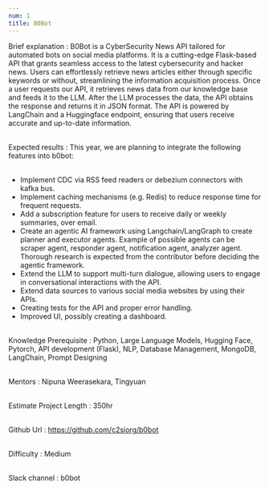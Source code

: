```yaml
---
num: 1
title: B0Bot
---
```


Brief explanation 
: B0Bot is a CyberSecurity News API tailored for automated bots on social media platforms. It is a cutting-edge Flask-based API that grants seamless access to the latest cybersecurity and hacker news. Users can effortlessly retrieve news articles either through specific keywords or without, streamlining the information acquisition process. Once a user requests our API, it retrieves news data from our knowledge base and feeds it to the LLM. After the LLM processes the data, the API obtains the response and returns it in JSON format. The API is powered by LangChain and a Huggingface endpoint, ensuring that users receive accurate and up-to-date information.
<br><br>

Expected results
: This year, we are planning to integrate the following features into b0bot:<br><br>
* Implement CDC via RSS feed readers or debezium connectors with kafka bus.
* Implement caching mechanisms (e.g. Redis) to reduce response time for frequent requests.
* Add a subscription feature for users to receive daily or weekly summaries, over email.
* Create an agentic AI framework using Langchain/LangGraph to create planner and executor agents. Example of possible agents can be scraper agent, responder agent, notification agent, analyzer agent. Thorough research is expected from the contributor before deciding the agentic framework.
* Extend the LLM to support multi-turn dialogue, allowing users to engage in conversational interactions with the API.
* Extend data sources to various social media websites by using their APIs.
* Creating tests for the API and proper error handling.
* Improved UI, possibly creating a dashboard.
<br><br>

Knowledge Prerequisite
: Python, Large Language Models, Hugging Face, Pytorch, API development (Flask), NLP, Database Management, MongoDB, LangChain, Prompt Designing
<br><br>

Mentors
: Nipuna Weerasekara, Tingyuan
<br><br>

Estimate Project Length
: 350hr
<br><br>

Github Url
: <https://github.com/c2siorg/b0bot>
<br><br>

Difficulty
:  Medium
<br><br>

Slack channel
: b0bot
